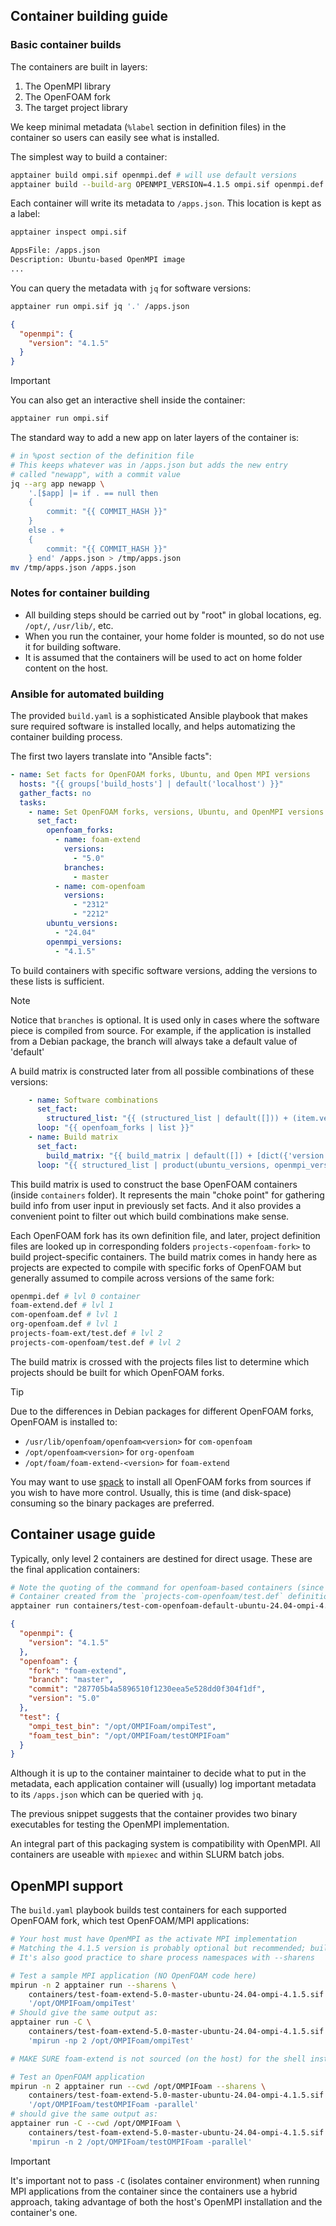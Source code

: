 ## Container building guide

### Basic container builds

The containers are built in layers:
1. The OpenMPI library
2. The OpenFOAM fork
3. The target project library

We keep minimal metadata (`%label` section in definition files) in the container so users can easily see what is installed.

The simplest way to build a container:
```bash
apptainer build ompi.sif openmpi.def # will use default versions
apptainer build --build-arg OPENMPI_VERSION=4.1.5 ompi.sif openmpi.def # will use the specified version
```

Each container will write its metadata to `/apps.json`. This location is kept as a label:
```bash
apptainer inspect ompi.sif
```

```bash
AppsFile: /apps.json
Description: Ubuntu-based OpenMPI image
...
```

You can query the metadata with `jq` for software versions:
```bash
apptainer run ompi.sif jq '.' /apps.json
```

```json
{
  "openmpi": {
    "version": "4.1.5"
  }
}
```

> [!IMPORTANT]
> You can also get an interactive shell inside the container:
> ```bash
> apptainer run ompi.sif
> ```

The standard way to add a new app on later layers of the container is:
```bash
# in %post section of the definition file
# This keeps whatever was in /apps.json but adds the new entry
# called "newapp", with a commit value
jq --arg app newapp \
    '.[$app] |= if . == null then
    {
        commit: "{{ COMMIT_HASH }}"
    }
    else . +
    {
        commit: "{{ COMMIT_HASH }}"
    } end' /apps.json > /tmp/apps.json
mv /tmp/apps.json /apps.json
```

### Notes for container building

- All building steps should be carried out by "root" in global locations, eg. `/opt/`, `/usr/lib/`, etc.
- When you run the container, your home folder is mounted, so do not use it for building software.
- It is assumed that the containers will be used to act on home folder content on the host.

### Ansible for automated building

The provided `build.yaml` is a sophisticated Ansible playbook that makes sure required software is installed locally,
and helps automatizing the container building process.

The first two layers translate into "Ansible facts":
```yaml
- name: Set facts for OpenFOAM forks, Ubuntu, and Open MPI versions
  hosts: "{{ groups['build_hosts'] | default('localhost') }}"
  gather_facts: no
  tasks:
    - name: Set OpenFOAM forks, versions, Ubuntu, and OpenMPI versions
      set_fact:
        openfoam_forks:
          - name: foam-extend
            versions:
              - "5.0"
            branches:
              - master
          - name: com-openfoam
            versions:
              - "2312"
              - "2212"
        ubuntu_versions:
          - "24.04"
        openmpi_versions:
          - "4.1.5"
```
To build containers with specific software versions, adding the versions to these lists is sufficient.

> [!NOTE]
> Notice that `branches` is optional. It is used only in cases where the software piece is compiled
> from source. For example, if the application is installed from a Debian package, the branch will always
> take a default value of 'default'

A build matrix is constructed later from all possible combinations of these versions:
```yaml
    - name: Software combinations
      set_fact:
        structured_list: "{{ (structured_list | default([])) + (item.versions | product(item.branches | default(['default']), [item.name])) }}"
      loop: "{{ openfoam_forks | list }}"
    - name: Build matrix
      set_fact:
        build_matrix: "{{ build_matrix | default([]) + [dict({'version': item.0.0, 'branch': item.0.1, 'fork': item.0.2, 'ubuntu': item.1, 'openmpi': item.2 })] }}"
      loop: "{{ structured_list | product(ubuntu_versions, openmpi_versions) }}"
```
 
This build matrix is used to construct the base OpenFOAM containers (inside `containers` folder).
It represents the main "choke point" for gathering build info from user input in previously set facts.
And it also provides a convenient point to filter out which build combinations make sense.

Each OpenFOAM fork has its own definition file, and later,
project definition files are looked up in corresponding folders `projects-<openfoam-fork>`
to build project-specific containers. The build matrix comes in handy here as projects are expected
to compile with specific forks of OpenFOAM but generally assumed to compile across versions of the same
fork:
```bash
openmpi.def # lvl 0 container
foam-extend.def # lvl 1
com-openfoam.def # lvl 1
org-openfoam.def # lvl 1
projects-foam-ext/test.def # lvl 2
projects-com-openfoam/test.def # lvl 2
```

The build matrix is crossed with the projects files list to determine which projects
should be built for which OpenFOAM forks.

> [!TIP]
> Due to the differences in Debian packages for different OpenFOAM forks, OpenFOAM is installed to:
> - `/usr/lib/openfoam/openfoam<version>` for `com-openfoam`
> - `/opt/openfoam<version>` for `org-openfoam`
> - `/opt/foam/foam-extend-<version>` for `foam-extend`
>
> You may want to use [spack](https://spack.readthedocs.io/en/latest/) to install all OpenFOAM forks
> from sources if you wish to have more control. Usually, this is time (and disk-space) consuming
> so the binary packages are preferred.

## Container usage guide

Typically, only level 2 containers are destined for direct usage. These are the final application containers:
```bash
# Note the quoting of the command for openfoam-based containers (since it is fed to Bash as is)
# Container created from the `projects-com-openfoam/test.def` definition file
apptainer run containers/test-com-openfoam-default-ubuntu-24.04-ompi-4.1.5.sif "jq '.' /apps.json"
```
```json
{
  "openmpi": {
    "version": "4.1.5"
  },
  "openfoam": {
    "fork": "foam-extend",
    "branch": "master",
    "commit": "287705b4a5896510f1230eea5e528dd0f304f1df",
    "version": "5.0"
  },
  "test": {
    "ompi_test_bin": "/opt/OMPIFoam/ompiTest",
    "foam_test_bin": "/opt/OMPIFoam/testOMPIFoam"
  }
}
```

Although it is up to the container maintainer to decide what to put in the metadata,
each application container will (usually) log important metadata to its `/apps.json`
which can be queried with `jq`.

The previous snippet suggests that the container provides two binary executables for testing
the OpenMPI implementation.

An integral part of this packaging system is compatibility with OpenMPI. All containers are useable
with `mpiexec` and within SLURM batch jobs.

## OpenMPI support

The `build.yaml` playbook builds test containers for each supported OpenFOAM fork, which test
OpenFOAM/MPI applications:

```bash
# Your host must have OpenMPI as the activate MPI implementation
# Matching the 4.1.5 version is probably optional but recommended; build the containers with your version!
# It's also good practice to share process namespaces with --sharens

# Test a sample MPI application (NO OpenFOAM code here)
mpirun -n 2 apptainer run --sharens \
    containers/test-foam-extend-5.0-master-ubuntu-24.04-ompi-4.1.5.sif \
    '/opt/OMPIFoam/ompiTest'
# Should give the same output as:
apptainer run -C \
    containers/test-foam-extend-5.0-master-ubuntu-24.04-ompi-4.1.5.sif \
    'mpirun -np 2 /opt/OMPIFoam/ompiTest'

# MAKE SURE foam-extend is not sourced (on the host) for the shell instance you run this with

# Test an OpenFOAM application
mpirun -n 2 apptainer run --cwd /opt/OMPIFoam --sharens \
    containers/test-foam-extend-5.0-master-ubuntu-24.04-ompi-4.1.5.sif \
    '/opt/OMPIFoam/testOMPIFoam -parallel'
# should give the same output as:
apptainer run -C --cwd /opt/OMPIFoam \
    containers/test-foam-extend-5.0-master-ubuntu-24.04-ompi-4.1.5.sif \
    'mpirun -n 2 /opt/OMPIFoam/testOMPIFoam -parallel'
```

> [!IMPORTANT]
> It's important not to pass `-C` (isolates container environment) when running
> MPI applications from the container since the containers use a hybrid approach,
> taking advantage of both the host's OpenMPI installation and the container's one.

